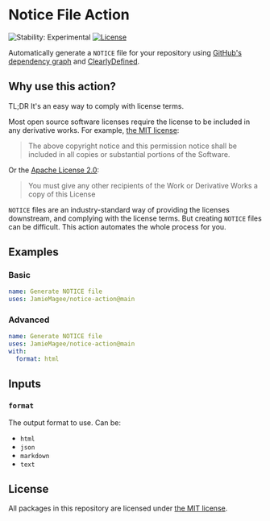 # Notice File Action

![Stability: Experimental](https://img.shields.io/badge/stability-experimental-orange.svg?style=for-the-badge)
[![License](https://img.shields.io/github/license/JamieMagee/notice-action?style=for-the-badge)](https://github.com/JamieMagee/notice-action/blob/main/LICENSE)

Automatically generate a `NOTICE` file for your repository using [GitHub's dependency graph][1] and [ClearlyDefined][2].

## Why use this action?

TL;DR It's an easy way to comply with license terms.

Most open source software licenses require the license to be included in any derivative works.
For example, [the MIT license][3]:

> The above copyright notice and this permission notice shall be included in all copies or substantial portions of the Software.

Or the [Apache License 2.0][4]:

> You must give any other recipients of the Work or Derivative Works a copy of this License

`NOTICE` files are an industry-standard way of providing the licenses downstream, and complying with the license terms.
But creating `NOTICE` files can be difficult.
This action automates the whole process for you.

## Examples

### Basic

```yml
name: Generate NOTICE file
uses: JamieMagee/notice-action@main
```

### Advanced

```yml
name: Generate NOTICE file
uses: JamieMagee/notice-action@main
with:
  format: html
```

## Inputs

### `format`

The output format to use.
Can be:
- `html`
- `json`
- `markdown`
- `text`

## License

All packages in this repository are licensed under [the MIT license][5].

[1]: https://docs.github.com/en/code-security/supply-chain-security/understanding-your-software-supply-chain/about-the-dependency-graph
[2]: https://clearlydefined.io/
[3]: https://choosealicense.com/licenses/mit/
[4]: https://choosealicense.com/licenses/apache-2.0/
[5]: https://github.com/JamieMagee/notice-action/blob/main/license